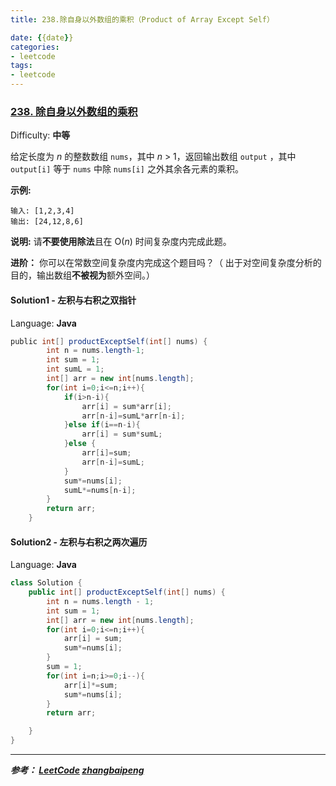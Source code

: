 ```yaml
---
title: 238.除自身以外数组的乘积（Product of Array Except Self）

date: {{date}}
categories:
- leetcode
tags:
- leetcode
---
```


### [238\. 除自身以外数组的乘积](https://leetcode-cn.com/problems/product-of-array-except-self/)

Difficulty: **中等**


给定长度为 _n_ 的整数数组 `nums`，其中 _n_ > 1，返回输出数组 `output` ，其中 `output[i]` 等于 `nums` 中除 `nums[i]` 之外其余各元素的乘积。

**示例:**

```
输入: [1,2,3,4]
输出: [24,12,8,6]
```

**说明:** 请**不要使用除法**且在 O(_n_) 时间复杂度内完成此题。

**进阶：**
你可以在常数空间复杂度内完成这个题目吗？（ 出于对空间复杂度分析的目的，输出数组**不被视为**额外空间。）


#### Solution1 - 左积与右积之双指针

Language: **Java**

```java
​public int[] productExceptSelf(int[] nums) {
        int n = nums.length-1;
        int sum = 1;
        int sumL = 1;
        int[] arr = new int[nums.length];
        for(int i=0;i<=n;i++){
            if(i>n-i){
                arr[i] = sum*arr[i];
                arr[n-i]=sumL*arr[n-i];
            }else if(i==n-i){
                arr[i] = sum*sumL;
            }else {
                arr[i]=sum;
                arr[n-i]=sumL;
            }
            sum*=nums[i];
            sumL*=nums[n-i];
        }
        return arr;
    }

```

#### Solution2 - 左积与右积之两次遍历

Language: **Java**

```java
class Solution {
    public int[] productExceptSelf(int[] nums) {
        int n = nums.length - 1;
        int sum = 1;
        int[] arr = new int[nums.length];
        for(int i=0;i<=n;i++){
            arr[i] = sum;
            sum*=nums[i];
        }
        sum = 1;
        for(int i=n;i>=0;i--){
            arr[i]*=sum;
            sum*=nums[i];
        }
        return arr;

    }
}

```

---
***参考：
[LeetCode](https://leetcode-cn.com/problems/product-of-array-except-self/submissions/)
[zhangbaipeng](https://leetcode-cn.com/problems/product-of-array-except-self/solution/java-zuo-ji-you-ji-by-zhangbaipeng/)***
